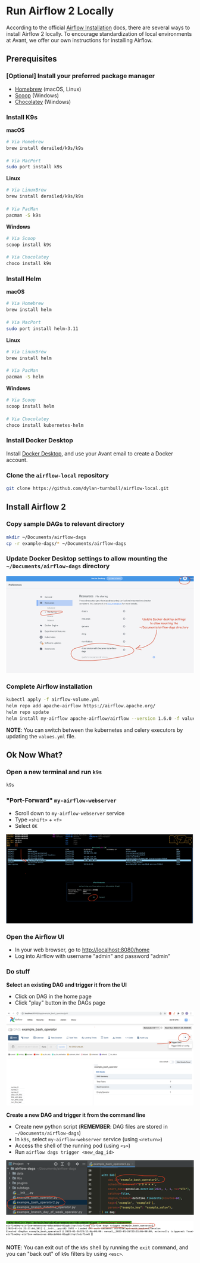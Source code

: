 # Run Airflow 2 Locally

According to the official [Airflow Installation](https://airflow.apache.org/docs/apache-airflow/stable/installation/index.html#) docs, there are several ways to install Airflow 2 locally. To encourage standardization of local environments at Avant, we offer our own instructions for installing Airflow. 

## Prerequisites
### \[Optional\] Install your preferred package manager

* [Homebrew](https://brew.sh/) (macOS, Linux)
* [Scoop](https://scoop.sh/) (Windows)
* [Chocolatey](https://chocolatey.org/install) (Windows)

### Install K9s

**macOS**
```bash
# Via Homebrew
brew install derailed/k9s/k9s

# Via MacPort
sudo port install k9s
```

**Linux**
```bash
# Via LinuxBrew
brew install derailed/k9s/k9s

# Via PacMan
pacman -S k9s
```

**Windows**
```bash
# Via Scoop
scoop install k9s

# Via Chocolatey
choco install k9s
```

### Install Helm

**macOS**
```bash
# Via Homebrew
brew install helm

# Via MacPort
sudo port install helm-3.11
```

**Linux**
```bash
# Via LinuxBrew
brew install helm

# Via PacMan
pacman -S helm
```

**Windows**
```bash
# Via Scoop
scoop install helm

# Via Chocolatey
choco install kubernetes-helm
```

### Install Docker Desktop

Install [Docker Desktop](https://www.docker.com/products/docker-desktop/), and use your Avant email to create a Docker account. 

### Clone the `airflow-local` repository

```bash
git clone https://github.com/dylan-turnbull/airflow-local.git
```

## Install Airflow 2

### Copy sample DAGs to relevant directory

```bash
mkdir ~/Documents/airflow-dags
cp -r example-dags/* ~/Documents/airflow-dags
```

### Update Docker Desktop settings to allow mounting the `~/Documents/airflow-dags` directory

![alt text](images/mount_directory.png)

### Complete Airflow installation

```bash
kubectl apply -f airflow-volume.yml
helm repo add apache-airflow https://airflow.apache.org/
helm repo update
helm install my-airflow apache-airflow/airflow --version 1.6.0 -f values.yml
```

**NOTE**: You can switch between the kubernetes and celery executors by updating the `values.yml` file.

## Ok Now What?

### Open a new terminal and run `k9s`

```bash
k9s
```

### "Port-Forward" `my-airflow-webserver`

* Scroll down to `my-airflow-webserver` service
* Type `<shift>` + `<f>`
* Select `OK`

![alt text](images/k9s.png)

### Open the Airflow UI

* In your web browser, go to [http://localhost:8080/home](http://localhost:8080/home) 
* Log into Airflow with username "admin" and password "admin"

### Do stuff

**Select an existing DAG and trigger it from the UI**

* Click on DAG in the home page
* Click "play" button in the DAGs page

![alt text](images/trigger_dag.png)

**Create a new DAG and trigger it from the command line**

* Create new python script (**REMEMBER**: DAG files are stored in `~/Documents/airflow-dags`)
* In `k9s`, select `my-airflow-webserver` service (using `<return>`)
* Access the shell of the running pod (using `<s>`)
* Run ```airflow dags trigger <new_dag_id>```

![alt text](images/create_new_dag.png)

![alt text](images/airflow_cli.png)

**NOTE**: You can exit out of the `k9s` shell by running the `exit` command, and you can "back out" of `k9s` filters by using `<esc>`.

